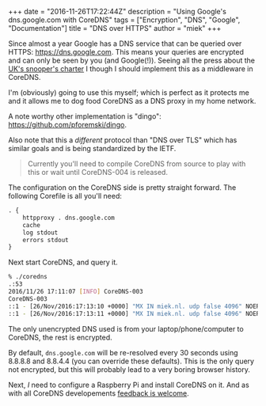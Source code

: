 +++
date = "2016-11-26T17:22:44Z"
description = "Using Google's dns.google.com with CoreDNS"
tags = ["Encryption", "DNS", "Google", "Documentation"]
title = "DNS over HTTPS"
author = "miek"
+++

Since almost a year Google has a DNS service that can be queried over HTTPS:
<https://dns.google.com>. This means your queries are encrypted and can only be seen by you (and
Google(!)). Seeing all the press about the
[UK's snooper's charter](https://www.theguardian.com/technology/askjack/2016/nov/24/how-can-i-protect-myself-from-government-snoopers)
I though I should implement this as a middleware in CoreDNS.

I'm (obviously) going to use this myself; which is perfect as it protects me and it allows me to
dog food CoreDNS as a DNS proxy in my home network.

A note worthy other implementation is "dingo": <https://github.com/pforemski/dingo>.

Also note that this a *different* protocol than "DNS over TLS" which has similar goals and is being
standardized by the IETF.

> Currently you'll need to compile CoreDNS from source to play with this or wait until CoreDNS-004
> is released.

The configuration on the CoreDNS side is pretty straight forward. The following Corefile is all
you'll need:

~~~ txt
. {
    httpproxy . dns.google.com
    cache
    log stdout
    errors stdout
}
~~~

Next start CoreDNS, and query it.

~~~ sh
% ./coredns
.:53
2016/11/26 17:11:07 [INFO] CoreDNS-003
CoreDNS-003
::1 - [26/Nov/2016:17:13:10 +0000] "MX IN miek.nl. udp false 4096" NOERROR 246 149.791162ms
::1 - [26/Nov/2016:17:13:11 +0000] "MX IN miek.nl. udp false 4096" NOERROR 170 156.432µs
~~~

The only unencrypted DNS used is from your laptop/phone/computer to CoreDNS, the rest is encrypted.

By default, `dns.google.com` will be re-resolved every 30 seconds using 8.8.8.8 and 8.8.4.4 (you can
override these defaults). This is the only query not encrypted, but this will probably lead to
a very boring browser history.

Next, *I* need to configure a Raspberry Pi and install CoreDNS on it. And as with all CoreDNS
developements [feedback is welcome](https://github.com/coredns/coredns/issues).
